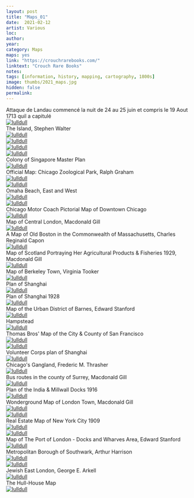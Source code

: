 ```yaml
---
layout: post
title: "Maps_01"
date:  2021-02-12
artist: Various
loc: 
author: 
year: 
category: Maps
maps: yes
link: "https://crouchrarebooks.com/"
linktext: "Crouch Rare Books"
notes: 
tags: [information, history, mapping, cartography, 1800s]
image: thumbs/2021_maps.jpg
hidden: false
permalink:
---
```




<div class="image_caption">
Attaque de Landau commencé la nuit de 24 au 25 juin et compris le 19 Aout 1713 quil a capitulé
</div>

<div class="post_image">
	<a href="{{ site.baseurl }}/images/posts/2021_maps/001.jpg" target="_blank">
	<img src="{{ site.baseurl }}/images/posts/2021_maps/001.jpg" alt="lulldull"></a>
</div>

<div class="image_caption">
The Island, Stephen Walter
</div>

<div class="post_image">
	<a href="{{ site.baseurl }}/images/posts/2021_maps/003.jpg" target="_blank">
	<img src="{{ site.baseurl }}/images/posts/2021_maps/003.jpg" alt="lulldull"></a>
</div>

<div class="post_image">
	<a href="{{ site.baseurl }}/images/posts/2021_maps/003b.jpg" target="_blank">
	<img src="{{ site.baseurl }}/images/posts/2021_maps/003b.jpg" alt="lulldull"></a>
</div>

<div class="post_image">
	<a href="{{ site.baseurl }}/images/posts/2021_maps/003c.jpg" target="_blank">
	<img src="{{ site.baseurl }}/images/posts/2021_maps/003c.jpg" alt="lulldull"></a>
</div>

<div class="post_image">
	<a href="{{ site.baseurl }}/images/posts/2021_maps/003d.jpg" target="_blank">
	<img src="{{ site.baseurl }}/images/posts/2021_maps/003d.jpg" alt="lulldull"></a>
</div>


<div class="image_caption">
Colony of Singapore Master Plan
</div>

<div class="post_image">
	<a href="{{ site.baseurl }}/images/posts/2021_maps/004.jpg" target="_blank">
	<img src="{{ site.baseurl }}/images/posts/2021_maps/004.jpg" alt="lulldull"></a>
</div>


<div class="image_caption">
Official Map: Chicago Zoological Park, Ralph Graham
</div>

<div class="post_image">
	<a href="{{ site.baseurl }}/images/posts/2021_maps/005.jpg" target="_blank">
	<img src="{{ site.baseurl }}/images/posts/2021_maps/005.jpg" alt="lulldull"></a>
</div>

<div class="post_image">
	<a href="{{ site.baseurl }}/images/posts/2021_maps/005b.jpg" target="_blank">
	<img src="{{ site.baseurl }}/images/posts/2021_maps/005b.jpg" alt="lulldull"></a>
</div>


<div class="image_caption">
Omaha Beach, East and West
</div>

<div class="post_image">
	<a href="{{ site.baseurl }}/images/posts/2021_maps/007.jpg" target="_blank">
	<img src="{{ site.baseurl }}/images/posts/2021_maps/007.jpg" alt="lulldull"></a>
</div>


<div class="post_image">
	<a href="{{ site.baseurl }}/images/posts/2021_maps/007b.jpg" target="_blank">
	<img src="{{ site.baseurl }}/images/posts/2021_maps/007b.jpg" alt="lulldull"></a>
</div>


<div class="image_caption">
Chicago Motor Coach Pictorial Map of Downtown Chicago
</div>

<div class="post_image">
	<a href="{{ site.baseurl }}/images/posts/2021_maps/008.jpg" target="_blank">
	<img src="{{ site.baseurl }}/images/posts/2021_maps/008.jpg" alt="lulldull"></a>
</div>


<div class="image_caption">
Map of Central London, Macdonald Gill
</div>

<div class="post_image">
	<a href="{{ site.baseurl }}/images/posts/2021_maps/009.jpg" target="_blank">
	<img src="{{ site.baseurl }}/images/posts/2021_maps/009.jpg" alt="lulldull"></a>
</div>


<div class="image_caption">
A Map of Old Boston in the Commonwealth of Massachusetts, Charles Reginald Capon
</div>

<div class="post_image">
	<a href="{{ site.baseurl }}/images/posts/2021_maps/010.jpg" target="_blank">
	<img src="{{ site.baseurl }}/images/posts/2021_maps/010.jpg" alt="lulldull"></a>
</div>


<div class="image_caption">
Map of Scotland Portraying Her Agricultural Products & Fisheries 1929, Macdonald Gill
</div>

<div class="post_image">
	<a href="{{ site.baseurl }}/images/posts/2021_maps/011.jpg" target="_blank">
	<img src="{{ site.baseurl }}/images/posts/2021_maps/011.jpg" alt="lulldull"></a>
</div>


<div class="image_caption">
Map of Berkeley Town, Virginia Tooker
</div>

<div class="post_image">
	<a href="{{ site.baseurl }}/images/posts/2021_maps/013.jpg" target="_blank">
	<img src="{{ site.baseurl }}/images/posts/2021_maps/013.jpg" alt="lulldull"></a>
</div>


<div class="image_caption">
Plan of Shanghai
</div>

<div class="post_image">
	<a href="{{ site.baseurl }}/images/posts/2021_maps/014.jpg" target="_blank">
	<img src="{{ site.baseurl }}/images/posts/2021_maps/014.jpg" alt="lulldull"></a>
</div>


<div class="image_caption">
Plan of Shanghai 1928
</div>

<div class="post_image">
	<a href="{{ site.baseurl }}/images/posts/2021_maps/015.jpg" target="_blank">
	<img src="{{ site.baseurl }}/images/posts/2021_maps/015.jpg" alt="lulldull"></a>
</div>


<div class="image_caption">
Map of the Urban District of Barnes, Edward Stanford
</div>

<div class="post_image">
	<a href="{{ site.baseurl }}/images/posts/2021_maps/016.jpg" target="_blank">
	<img src="{{ site.baseurl }}/images/posts/2021_maps/016.jpg" alt="lulldull"></a>
</div>



<div class="image_caption">
Hampstead
</div>

<div class="post_image">
	<a href="{{ site.baseurl }}/images/posts/2021_maps/017.jpg" target="_blank">
	<img src="{{ site.baseurl }}/images/posts/2021_maps/017.jpg" alt="lulldull"></a>
</div>


<div class="image_caption">
Thomas Bros' Map of the City & County of San Francisco
</div>

<div class="post_image">
	<a href="{{ site.baseurl }}/images/posts/2021_maps/018.jpg" target="_blank">
	<img src="{{ site.baseurl }}/images/posts/2021_maps/018.jpg" alt="lulldull"></a>
</div>

<div class="post_image">
	<a href="{{ site.baseurl }}/images/posts/2021_maps/018b.jpg" target="_blank">
	<img src="{{ site.baseurl }}/images/posts/2021_maps/018b.jpg" alt="lulldull"></a>
</div>







<div class="image_caption">
Volunteer Corps plan of Shanghai
</div>

<div class="post_image">
	<a href="{{ site.baseurl }}/images/posts/2021_maps/019.jpg" target="_blank">
	<img src="{{ site.baseurl }}/images/posts/2021_maps/019.jpg" alt="lulldull"></a>
</div>


<div class="image_caption">
Chicago's Gangland, Frederic M. Thrasher
</div>

<div class="post_image">
	<a href="{{ site.baseurl }}/images/posts/2021_maps/020.jpg" target="_blank">
	<img src="{{ site.baseurl }}/images/posts/2021_maps/020.jpg" alt="lulldull"></a>
</div>


<div class="image_caption">
Bus routes in the county of Surrey, Macdonald Gill
</div>

<div class="post_image">
	<a href="{{ site.baseurl }}/images/posts/2021_maps/021.jpg" target="_blank">
	<img src="{{ site.baseurl }}/images/posts/2021_maps/021.jpg" alt="lulldull"></a>
</div>



<div class="image_caption">
Plan of the India & Millwall Docks 1916
</div>

<div class="post_image">
	<a href="{{ site.baseurl }}/images/posts/2021_maps/022.jpg" target="_blank">
	<img src="{{ site.baseurl }}/images/posts/2021_maps/022.jpg" alt="lulldull"></a>
</div>


<div class="image_caption">
Wonderground Map of London Town, Macdonald Gill
</div>

<div class="post_image">
	<a href="{{ site.baseurl }}/images/posts/2021_maps/023.jpg" target="_blank">
	<img src="{{ site.baseurl }}/images/posts/2021_maps/023.jpg" alt="lulldull"></a>
</div>

<div class="post_image">
	<a href="{{ site.baseurl }}/images/posts/2021_maps/023b.jpg" target="_blank">
	<img src="{{ site.baseurl }}/images/posts/2021_maps/023b.jpg" alt="lulldull"></a>
</div>


<div class="image_caption">
Real Estate Map of New York City 1909
</div>

<div class="post_image">
	<a href="{{ site.baseurl }}/images/posts/2021_maps/024.jpg" target="_blank">
	<img src="{{ site.baseurl }}/images/posts/2021_maps/024.jpg" alt="lulldull"></a>
</div>

<div class="post_image">
	<a href="{{ site.baseurl }}/images/posts/2021_maps/024b.jpg" target="_blank">
	<img src="{{ site.baseurl }}/images/posts/2021_maps/024b.jpg" alt="lulldull"></a>
</div>


<div class="image_caption">
Map of The Port of London - Docks and Wharves Area, Edward Stanford
</div>

<div class="post_image">
	<a href="{{ site.baseurl }}/images/posts/2021_maps/025.jpg" target="_blank">
	<img src="{{ site.baseurl }}/images/posts/2021_maps/025.jpg" alt="lulldull"></a>
</div>


<div class="image_caption">
Metropolitan Borough of Southwark, Arthur Harrison
</div>

<div class="post_image">
	<a href="{{ site.baseurl }}/images/posts/2021_maps/026.jpg" target="_blank">
	<img src="{{ site.baseurl }}/images/posts/2021_maps/026.jpg" alt="lulldull"></a>
</div>


<div class="post_image">
	<a href="{{ site.baseurl }}/images/posts/2021_maps/026b.jpg" target="_blank">
	<img src="{{ site.baseurl }}/images/posts/2021_maps/026b.jpg" alt="lulldull"></a>
</div>

<div class="image_caption">
Jewish East London, George E. Arkell
</div>

<div class="post_image">
	<a href="{{ site.baseurl }}/images/posts/2021_maps/027.jpg" target="_blank">
	<img src="{{ site.baseurl }}/images/posts/2021_maps/027.jpg" alt="lulldull"></a>
</div>


<div class="image_caption">
The Hull-House Map
</div>

<div class="post_image">
	<a href="{{ site.baseurl }}/images/posts/2021_maps/028.jpg" target="_blank">
	<img src="{{ site.baseurl }}/images/posts/2021_maps/028.jpg" alt="lulldull"></a>
</div>






















